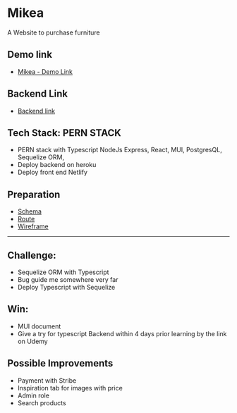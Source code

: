 # Mikea

A Website to purchase furniture

## Demo link

- [Mikea - Demo Link](https://mikea.netlify.app/)

## Backend Link

- [Backend link](https://github.com/Melody-Le/Mikea-BE)

## Tech Stack: PERN STACK

- PERN stack with Typescript NodeJs Express, React, MUI, PostgresQL, Sequelize ORM,
- Deploy backend on heroku
- Deploy front end Netlify

## Preparation

- [Schema](https://app.sqldbm.com/PostgreSQL/Edit/p234722/#)
- [Route](https://docs.google.com/spreadsheets/d/1tlVpViLMk9KHwaxIAti7m5beCwsczXfL/edit?usp=sharing&ouid=101496739868947993019&rtpof=true&sd=true)
- [Wireframe](https://www.figma.com/file/f6EjF5i9CRoN6hIUFdPf9F/Mikea?node-id=7%3A1316)

---

## Challenge:

- Sequelize ORM with Typescript
- Bug guide me somewhere very far
- Deploy Typescript with Sequelize

## Win:

- MUI document
- Give a try for typescript Backend within 4 days prior learning by the link on Udemy

## Possible Improvements

- Payment with Stribe
- Inspiration tab for images with price
- Admin role
- Search products
